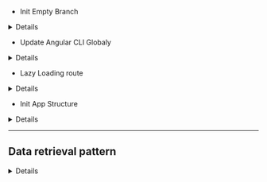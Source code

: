 - Init Empty Branch

<details>

```js
git switch --orphan test3
git commit --allow-empty -m "Initial"
git push -u origin test3
New-Item .gitignore
New-Item README.md
mkdir test3
cd test3
ng new RxJs --directory ./

```

</details>

- Update Angular CLI Globaly

<details>

```js
npm uninstall -g angular-cli
npm cache clean or npm cache verify // (if npm > 5) ~clean -f
npm install -g @angular/cli@latest
```

</details>

- Lazy Loading route

<details>

```js
ng generate module login --route login --module app.module
// OR THE SAME
ng g m login --routing
// res → login/login-routing.module.ts & login/login.module.ts
ng g c login
// res → login/login.component/html/scss/spec.ts/ts

```

</details>

- Init App Structure

<details>

```js
ng g c views/home/welcome --flat --skip-tests --inline-style --dry-run
ng g s views/product-categories/product-category --skip-tests --dry-run
ng g i views/product-categories/product-category --dry-run
g g c views/products/product-list --flat --skip-tests
ng g i views/products/product --dry-run
ng g s views/products/product --skip-tests --dry-run
ng g m views/products/product --flat --dry-run
ng g c views/products/product-list-alt/product-detail --flat --skip-tests --inline-style --dry-run
ng g c views/products/product-list-alt/product-list-alt --flat --skip-tests --inline-style --dry-run
ng g c views/products/product-list-alt/product-shell --flat --skip-tests --inline-style --dry-run
ng g s suppliers/supplier --skip-tests --dry-run

npm i angular-in-memory-web-api

ng g c views/error-page/page-not-found --flat --skip-tests --inline-style --inline-template --dry-run

npm i bootstrap
```

![Alt text](test3/src/readmeAssets/init-rxjs-app.png)

</details>

---

## Data retrieval pattern

<details>

- procedural

<details>
// interface

![Alt text](test3/src/readmeAssets/interface.png)

// service

![Alt text](test3/src/readmeAssets/service-get.png)

// error handle

![Alt text](test3/src/readmeAssets/err-handle.png)

// get data

![Alt text](test3/src/readmeAssets/get-data.png)

// display data

![Alt text](test3/src/readmeAssets/display-data.png)

</details>

- common pattern with an async pipe ("product$ | async")

<details>
// init stream$

![Alt text](test3/src/readmeAssets/async-1.png)

// template with async pipe

![Alt text](test3/src/readmeAssets/async-2.png)

</details>

- handling observable error

<details>
  - catch
  - optionally rethrow the error
  - replace the errored observable w a new observable

- RxJs Error Handling Features
  - catchError
    ![Alt text](test3/src/readmeAssets/catchError.png)
    ![Alt text](test3/src/readmeAssets/catchError-2.png)
  - throwError
    ![Alt text](test3/src/readmeAssets/throwError.png)
  - EMPTY
    ![Alt text](test3/src/readmeAssets/emptyError.png)

---

- catch and replace

![Alt text](test3/src/readmeAssets/catch-replace.png)

- catch and rethrow

![Alt text](test3/src/readmeAssets/catch-rethrow.png)

// or

![Alt text](test3/src/readmeAssets/catch-rethrow2.png)

// regular

![Alt text](test3/src/readmeAssets/handleError.png)

// reactive

![Alt text](test3/src/readmeAssets/handleError-reactive.png)

// code

![Alt text](test3/src/readmeAssets/handleError-reactive2.png)

</details>

- async pipe benefits

<details>
  - no need to subscribe
  - no need to unsubscribe
  - improve change detection

![Alt text](test3/src/readmeAssets/change-detection.png)

- implement change detection

![Alt text](test3/src/readmeAssets/change-detection-code.png)

// with change detection

![Alt text](test3/src/readmeAssets/change-detection-w.png)

// without change detection

![Alt text](test3/src/readmeAssets/change-detection-w-o.png)

</details>

- procedural vs declarative

<details>
// procedural

![Alt text](test3/src/readmeAssets/procedural.png)

// declarative

![Alt text](test3/src/readmeAssets/declarative.png)

</details>

- parameters handling

<details>

![Alt text](test3/src/readmeAssets/handling-parameters.png)

</details>

- mapping an HTTP Response

<details>

![Alt text](test3/src/readmeAssets/mapping-response.png)

![Alt text](test3/src/readmeAssets/mapping-http-response.png)

- mapping array elements

![Alt text](test3/src/readmeAssets/syntax-error.png)

// resolve syntax error (handle possibly undefined)

![Alt text](test3/src/readmeAssets/syntax-error-resolve.png)

// another fup

![Alt text](test3/src/readmeAssets/syntax-error-resolve2.png)

// transforming array elements

![Alt text](test3/src/readmeAssets/transforming-array.png)

// transforming data array!?

![Alt text](test3/src/readmeAssets/transforming-data-http.png)

// transforming tada res

![Alt text](test3/src/readmeAssets/transforming-data-http-res.png)

</details>

---

- types of combination operators/functions

<details>

// combine to a single Observable results (merge,concat)

![Alt text](test3/src/readmeAssets/merge-concat.png)

// flatten high-order Observables

![Alt text](test3/src/readmeAssets/mergeAll.png)

// emit a combined value (combineLatest, forkJoin withLatestFrom)

![Alt text](test3/src/readmeAssets/emit-combine.png)

// combineLatest

![Alt text](test3/src/readmeAssets/combine-latest.png)

// forkJoin (last not latest)

![Alt text](test3/src/readmeAssets/forkJoin.png)

// withLatestFom

![Alt text](test3/src/readmeAssets/withLatestFrom.png)

</details>

- mapping an Id to a string

<details>
// add string category

![Alt text](test3/src/readmeAssets/mapping-id-to-string.png)

// ad second stream

![Alt text](test3/src/readmeAssets/mapping-double-stream.png)

// combining the streams

![Alt text](test3/src/readmeAssets/combining-stream.png)

// combining the streams code

![Alt text](test3/src/readmeAssets/combining-stream-code.png)

// res

![Alt text](test3/src/readmeAssets/mappingResDoubleStream.png)

</details>

- reacting to actions RxJs Features (filter,startWith, Subject, BehaviorSubject)

<details>
// filter

![Alt text](test3/src/readmeAssets/filter.png)

// filter diagram

![Alt text](test3/src/readmeAssets/filter-marble.png)

// data stream vs action stream

![Alt text](test3/src/readmeAssets/dataStreamVsActionStream.png)

// combining data stream and action stream

![Alt text](test3/src/readmeAssets/combine-dataStreamAndAction.png)

// Observable: Unicast

![Alt text](test3/src/readmeAssets/observable-unicast.png)

// Subject: Multicast

![Alt text](test3/src/readmeAssets/subject-multicast.png)

// BehaviorSubject

![Alt text](test3/src/readmeAssets/behaviorSubject.png)

Creating an Action Stream

![Alt text](test3/src/readmeAssets/createActionStream.png)

// reacting to action

![Alt text](test3/src/readmeAssets/reactingToAction.png)

// reacting to action

![Alt text](test3/src/readmeAssets/reactingToActionCode.png)

// start with initial value

![Alt text](test3/src/readmeAssets/startWithInitial.png)

// StartWith operator

![Alt text](test3/src/readmeAssets/startWith.png)

// StartWith operator

![Alt text](test3/src/readmeAssets/startWithCode.png)

// OR BehaviorSubject

![Alt text](test3/src/readmeAssets/BehaviorSubjectCodeRes.png)

</details>

## Reacting to actions (selections)

<details>

- create action stream
  ![Alt text](test3/src/readmeAssets/createActionStream2.png)
- combine ActionStream with DataStream
  ![Alt text](test3/src/readmeAssets/combineActionWData.png)
- emit value to the ActionStream
  ![Alt text](test3/src/readmeAssets/emitValueToActionStream.png)
- ↓↓↓ // event emitter component.ts
  ![Alt text](test3/src/readmeAssets/componentEmitter.png)
- ↓↓↓ // event emitter component.html
  ![Alt text](test3/src/readmeAssets/componentEmitterHtml.png)
- ↓↓↓ // event emitter component.html - !!! change styles w ActionStream
  ![Alt text](test3/src/readmeAssets/componentEmitterHtmlStyles.png)
- bind Observable with ChangeDetectionStrategy.OnPush
- res:
  ![Alt text](test3/src/readmeAssets/detail-res-select.png)

</details>

- display error msg w action stream & changeDetectionStrategy

<details>

- init stream
  ![Alt text](test3/src/readmeAssets/errorMessageStream.png)
- set value to stream
  ![Alt text](test3/src/readmeAssets/setValueToStream.png)
- bind observable w async pipe
  ![Alt text](test3/src/readmeAssets/errorMsgWStreamDisplay.png)
- res: UI Error Display
  ![Alt text](test3/src/readmeAssets/UIerror.png)

</details>

## Managing State // merge, scan

<details>

- read only data
  ![Alt text](test3/src/readmeAssets/readOnlyData.png)
- incorporate a change in an Observable
  ![Alt text](test3/src/readmeAssets/incorporateObservable.png)
- RxJs Opeator: scan
  ![Alt text](test3/src/readmeAssets/scanDiagram.png)
  // with initial state
  ![Alt text](test3/src/readmeAssets/scanWithInitial.png)
  // array scan
  ![Alt text](test3/src/readmeAssets/scanWithArray.png)
- RxJs Opeator: merge
  ![Alt text](test3/src/readmeAssets/merge.png)
  // reacting to an Add Operation
  ![Alt text](test3/src/readmeAssets/mergePlusScan.png)
  // reacting to an Add Operation
  ![Alt text](test3/src/readmeAssets/mergePlusScanCode.png)
  // reacting to an Add Operation (POST)
  ![Alt text](test3/src/readmeAssets/mergePlusScanPostRequest.png)

</details>

## Caching Observables

<details>

- caching Observables
  ![Alt text](test3/src/readmeAssets/cachObservable.png)
- classic caching pattern
  ![Alt text](test3/src/readmeAssets/classicCachingPattern.png)
- declarative caching pattern
  ![Alt text](test3/src/readmeAssets/declarativeCachingPattern.png)
- shareReply used for
  ![Alt text](test3/src/readmeAssets/shareReplyUseFor.png)
- shareReply diagram
  ![Alt text](test3/src/readmeAssets/shareReply.png)
- share operator
  ![Alt text](test3/src/readmeAssets/shareOperator.png)
- shareReply usage (caching data)
  ![Alt text](test3/src/readmeAssets/cachingDataCode.png)
- shareReply usage (caching data)
  ![Alt text](test3/src/readmeAssets/cachingDataCode2.png)
- cache validation
  ![Alt text](test3/src/readmeAssets/refreshCashData.png)

</details>

## High-order Mapping Operators

<details>

- high-order mapping operators
  ![Alt text](test3/src/readmeAssets/observableEmits.png)
- observable return observable (not recomended technic)
  ![Alt text](test3/src/readmeAssets/observableObservable.png)
- RxJs Features (concatMap, mergeMap, switchMap)
  ![Alt text](test3/src/readmeAssets/highOrderFKUP.png)
- RxJs Features code
  ![Alt text](test3/src/readmeAssets/hoMappingCode.png)
- RxJs Features res
  ![Alt text](test3/src/readmeAssets/hoMappingRes.png)
- RxJs Features map nested subscription - bed practice
  ![Alt text](test3/src/readmeAssets/mapNestedSubscription.png)
- concatMap !!! SEQUENCE/ORDER !!!
  ![Alt text](test3/src/readmeAssets/concatMap.png)
- concatMap Diagram
  ![Alt text](test3/src/readmeAssets/concatMapDiagram.png)
- concatMap code (without nested subscription!!!)
  ![Alt text](test3/src/readmeAssets/concatMapCode.png)
- concatMap res
  ![Alt text](test3/src/readmeAssets/concatMapRes.png)
- mergeMap !!! PARALLEL/WITHOUT ORDER !!!
  ![Alt text](test3/src/readmeAssets/mergeMap.png)
- mergeMap Diagram
  ![Alt text](test3/src/readmeAssets/mergeMapDiagram.png)
- mergeMap code
  ![Alt text](test3/src/readmeAssets/mergeMapCode.png)
- mergeMap res
  ![Alt text](test3/src/readmeAssets/mergeMapRes.png)
- switchMap
  ![Alt text](test3/src/readmeAssets/switchMap.png)
- switchMap Diagram
  ![Alt text](test3/src/readmeAssets/switchMapDiagram.png)
- switchMap code
  ![Alt text](test3/src/readmeAssets/switchMapCode.png)
- switchMap res
  ![Alt text](test3/src/readmeAssets/switchMapRes.png)

---

### mapping HOC Observable

![Alt text](test3/src/readmeAssets/mappingHOCObservable.png)
// or
![Alt text](test3/src/readmeAssets/mappingHOCObservablePicture.png)
// hom res
![Alt text](test3/src/readmeAssets/hocRes.png)

</details>

## Combining the Streams

<details>

- define suppliers data obserbable stream
  ![Alt text](test3/src/readmeAssets/defineDataObservable.png)
- combine datas
  ![Alt text](test3/src/readmeAssets/combineDatas.png)
- supplier component
  ![Alt text](test3/src/readmeAssets/supplierComponent.png)

</details>

</details>
